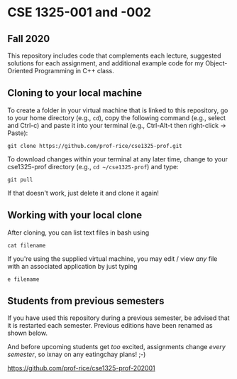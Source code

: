 # CSE 1325-001 and -002
## Fall 2020


This repository includes code that complements each lecture, suggested solutions for each assignment, and additional example code for my Object-Oriented Programming in C++ class.

## Cloning to your local machine

To create a folder in your virtual machine that is linked to this repository, go to your home directory (e.g., ``cd``), copy the following command (e.g., select and Ctrl-c) and paste it into your terminal (e.g., Ctrl-Alt-t then right-click -> Paste):

``git clone https://github.com/prof-rice/cse1325-prof.git``

To download changes within your terminal at any later time, change to your cse1325-prof directory (e.g., `cd ~/cse1325-prof`) and type:

``git pull``

If that doesn't work, just delete it and clone it again!

## Working with your local clone

After cloning, you can list text files in bash using

``cat filename``

If you're using the supplied virtual machine, you may edit / view *any* file with an associated application by just typing 

``e filename``

## Students from previous semesters

If you have used this repository during a previous semester, be advised that it is restarted each semester. Previous editions have been renamed as shown below. 

And before upcoming students get *too* excited, assignments change *every semester*, so ixnay on any eatingchay plans! ;-) 

https://github.com/prof-rice/cse1325-prof-202001
